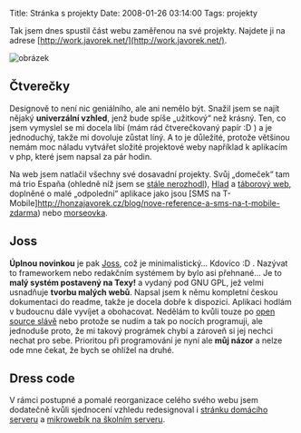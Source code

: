 Title: Stránka s projekty
Date: 2008-01-26 03:14:00
Tags: projekty

Tak jsem dnes spustil část webu zaměřenou na své projekty. Najdete ji na adrese [http://work.javorek.net/](http://work.javorek.net/).

![obrázek]({filename}/images/36.jpg)

## Čtverečky

Designově to není nic geniálního, ale ani nemělo být. Snažil jsem se najít nějaký **univerzální vzhled**, jenž bude spíše „užitkový“ než krásný. Ten, co jsem vymyslel se mi docela líbí (mám rád čtverečkovaný papír :D ) a je jednoduchý, takže mi dovoluje zůstat líný. A to je důležité, protože většinou nemám moc náladu vytvářet složité projektové weby například k aplikacím v php, které jsem napsal za pár hodin.

Na web jsem natlačil všechny své dosavadní projekty. Svůj „domeček“ tam má trio Espaňa (ohledně níž jsem se [stále nerozhodl]({filename}2008-01-20_espana-vsem.md)), [Hlad](http://hlad.javorek.net) a [táborový web](http://www.taborprekvapeni.net), doplněné o malé „odpolední“ aplikace jako jsou [SMS na T-Mobile]http://honzajavorek.cz/blog/nove-reference-a-sms-na-t-mobile-zdarma) nebo [morseovka]({filename}2007-09-01_morseovka.md).

## Joss

**Úplnou novinkou** je pak [Joss](http://work.javorek.net/joss/), což je minimalistický… Kdovíco :D . Nazývat to frameworkem nebo redakčním systémem by bylo asi přehnané… Je to **malý systém postavený na Texy!** a vydaný pod GNU GPL, jež velmi usnadňuje **tvorbu malých webů**. Napsal jsem k němu kompletní českou dokumentaci do readme, takže je docela dobře k dispozici. Aplikaci hodlám v budoucnu dále vyvíjet a obohacovat. Nedělám to kvůli touze po [open source slávě](http://latrine.dgx.cz/takova-nominace-je-tuze-fajn-vec) nebo protože se nudím a tak po nocích programuji, ale jednoduše proto, že mi takový prográmek chybí a zároveň si jej nechci nechat pro sebe. Prioritou při programování je nyní ale **můj názor** a nelze ode mne čekat, že bych se ohlížel na druhé.

## Dress code

V rámci postupné a pomalé reorganizace celého svého webu jsem dodatečně kvůli sjednocení vzhledu redesignoval i [stránku domácího serveru](http://www.javorek.net/localhost) a [mikrowebík na školním serveru](http://www.stud.fit.vutbr.cz/~xjavor01/).
